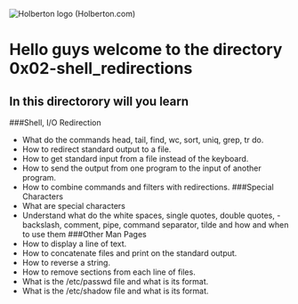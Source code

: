 ![Holberton logo (Holberton.com)](https://www.holbertonschool.com/holberton-logo.png)
# Hello guys welcome to the directory 0x02-shell_redirections
## In this directorory will you learn 
###Shell, I/O Redirection
- What do the commands head, tail, find, wc, sort, uniq, grep, tr do.
- How to redirect standard output to a file.
- How to get standard input from a file instead of the keyboard.
- How to send the output from one program to the input of another program.
- How to combine commands and filters with redirections.
###Special Characters
- What are special characters
- Understand what do the white spaces, single quotes, double quotes, - backslash, comment, pipe, command separator, tilde and how and when to use them
###Other Man Pages
- How to display a line of text.
- How to concatenate files and print on the standard output.
- How to reverse a string.
- How to remove sections from each line of files.
- What is the /etc/passwd file and what is its format.
- What is the /etc/shadow file and what is its format.